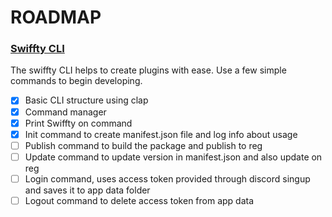 # ROADMAP

### [Swiffty CLI](https://example.com)
The swiffty CLI helps to create plugins with ease. Use a few simple commands to begin developing.
- [X] Basic CLI structure using clap 
- [X] Command manager
- [X] Print Swiffty on command
- [X] Init command to create manifest.json file and log info about usage
- [ ] Publish command to build the package and publish to reg
- [ ] Update command to update version in manifest.json and also update on reg
- [ ] Login command, uses access token provided through discord singup and saves it to app data folder
- [ ] Logout command to delete access token from app data
